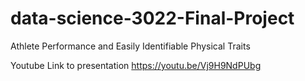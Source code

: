 # data-science-3022-Final-Project
Athlete Performance and Easily Identifiable Physical Traits


Youtube Link to presentation
https://youtu.be/Vj9H9NdPUbg
